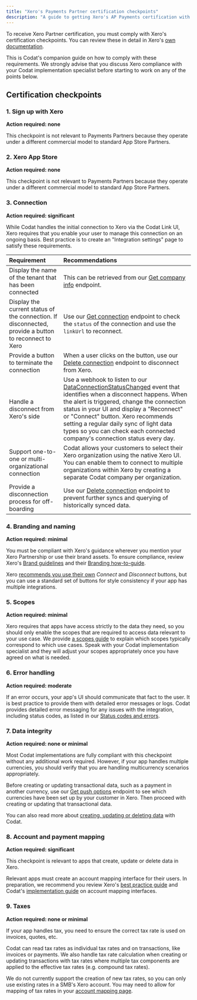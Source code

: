 ```yaml
---
title: "Xero's Payments Partner certification checkpoints"
description: "A guide to getting Xero's AP Payments certification with Codat"
--- 
```


To receive Xero Partner certification, you must comply with Xero's certification checkpoints. You can review these in detail in Xero's [own documentation](https://developer.xero.com/documentation/xero-app-store/app-partner-guides/certification-checkpoints/). 

This is Codat's companion guide on how to comply with these requirements. We strongly advise that you discuss Xero compliance with your Codat implementation specialist before starting to work on any of the points below.

## Certification checkpoints

### 1. Sign up with Xero

**Action required: none**

This checkpoint is not relevant to Payments Partners because they operate under a different commercial model to standard App Store Partners. 

### 2. Xero App Store

**Action required: none**

This checkpoint is not relevant to Payments Partners because they operate under a different commercial model to standard App Store Partners. 

### 3. Connection

**Action required: significant**

While Codat handles the initial connection to Xero via the Codat Link UI, Xero requires that you enable your user to manage this connection on an ongoing basis. Best practice is to create an "Integration settings" page to satisfy these requirements.

| Requirement | Recommendations |
| :-- | :-- |
| Display the name of the tenant that has been connected | This can be retrieved from our [Get company info](/accounting-api#/operations/get-company-info) endpoint. |
| Display the current status of the connection. If disconnected, provide a button to reconnect to Xero | Use our [Get connection](/platform-api#/operations/get-company-connection) endpoint to check the `status` of the connection and use the `linkUrl` to reconnect.|
| Provide a button to terminate the connection | When a user clicks on the button, use our [Delete connection](/platform-api#/operations/delete-connection) endpoint to disconnect from Xero. |
| Handle a disconnect from Xero's side | Use a webhook to listen to our [DataConnectionStatusChanged](/using-the-api/webhooks/event-types) event that identifies when a disconnect happens. When the alert is triggered, change the connection status in your UI and display a "Reconnect" or "Connect" button. Xero recommends setting a regular daily sync of light data types so you can check each connected company's connection status every day.|
| Support one-to-one or multi-organizational connection | Codat allows your customers to select their Xero organization using the native Xero UI. You can enable them to connect to multiple organizations within Xero by creating a separate Codat company per organization. |
| Provide a disconnection process for off-boarding | Use our [Delete connection](/platform-api#/operations/delete-connection) endpoint to prevent further syncs and querying of historically synced data.|

### 4. Branding and naming

**Action required: minimal**

You must be compliant with Xero's guidance wherever you mention your Xero Partnership or use their brand assets. To ensure compliance, review Xero's [Brand guidelines](https://developer.xero.com/static/otherfiles/xero-app-partner-brand-guidelines.pdf) and their [Branding how-to-guide](https://developer.xero.com/documentation/guides/how-to-guides/branding-your-integration/).

Xero [recommends you use their own](https://developer.xero.com/documentation/guides/how-to-guides/branding-your-integration/) _Connect_ and _Disconnect_ buttons, but you can use a standard set of buttons for style consistency if your app has multiple integrations. 

### 5. Scopes

**Action required: minimal**

Xero requires that apps have access strictly to the data they need, so you should only enable the scopes that are required to access data relevant to your use case. We provide [a scopes guide](/integrations/accounting/xero/partner-certification/scopes) to explain which scopes typically correspond to which use cases. Speak with your Codat implementation specialist and they will adjust your scopes appropriately once you have agreed on what is needed.

### 6. Error handling

**Action required: moderate**

If an error occurs, your app's UI should communicate that fact to the user. It is best practice to provide them with detailed error messages or logs. Codat provides detailed error messaging for any issues with the integration, including status codes, as listed in our [Status codes and errors](/using-the-api/errors).

### 7. Data integrity

**Action required: none or minimal**

Most Codat implementations are fully compliant with this checkpoint without any additional work required. However, if your app handles multiple currencies, you should verify that you are handling multicurrency scenarios appropriately.

Before creating or updating transactional data, such as a payment in another currency, use our [Get push options](https://docs.codat.io/platform-api#/operations/get-create-update-model-options-by-data-type) endpoint to see which currencies have been set up by your customer in Xero. Then proceed with creating or updating that transactional data.

You can also read more about [creating, updating or deleting data](https://docs.codat.io/using-the-api/push) with Codat.

### 8. Account and payment mapping

**Action required: significant**

This checkpoint is relevant to apps that create, update or delete data in Xero. 

Relevant apps must create an account mapping interface for their users. In preparation, we recommend you review Xero's [best practice guide](https://developer.xero.com/documentation/guides/how-to-guides/integration-best-practices) and Codat's [implementation guide](/using-the-api/best-practices/implementing-a-mapping-page) on account mapping interfaces.
  
### 9. Taxes

**Action required: none or minimal**

If your app handles tax, you need to ensure the correct tax rate is used on invoices, quotes, etc. 

Codat can read tax rates as individual tax rates and on transactions, like invoices or payments. We also handle tax rate calculation when creating or updating transactions with tax rates where multiple tax components are applied to the effective tax rates (e.g. compound tax rates).

We do not currently support the creation of new tax rates, so you can only use existing rates in a SMB's Xero account. You may need to allow for mapping of tax rates in your [account mapping page](/integrations/accounting/xero/partner-certification/checkpoints-app-store#12-account-mapping).
